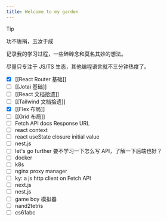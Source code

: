 ```yaml
---
title: Welcome to my garden
---
```


> [!tip]
> 功不唐捐，玉汝于成

记录我的学习过程，一些碎碎念和莫名其妙的想法。

尽量只专注于 JS/TS 生态，其他编程语言就不三分钟热度了。

- [x] [[React Router 基础]]
- [ ] [[Jotai 基础]]
- [ ] [[React 文档拾遗]]
- [ ] [[Tailwind 文档拾遗]]
- [x] [[Flex 布局]]
- [ ] [[Grid 布局]]
- [ ] Fetch API docs Response URL
- [ ] react context
- [ ] react useState closure initial value
- [ ] nest.js
- [ ] let's go further 要不学习一下怎么写 API，了解一下后端也好？
- [ ] docker
- [ ] k8s
- [ ] nginx proxy manager
- [ ] ky: a js http client on Fetch API
- [ ] next.js
- [ ] nest.js
- [ ] game boy 模拟器
- [ ] nand2tetris
- [ ] cs61abc